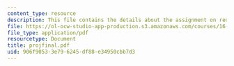 ```yaml
---
content_type: resource
description: This file contains the details about the assignment on redesign of BWB.
file: https://ol-ocw-studio-app-production.s3.amazonaws.com/courses/16-100-aerodynamics-fall-2005/906f90533e796245df88e34950cbb7d3_projfinal.pdf
file_type: application/pdf
resourcetype: Document
title: projfinal.pdf
uid: 906f9053-3e79-6245-df88-e34950cbb7d3
---
```

